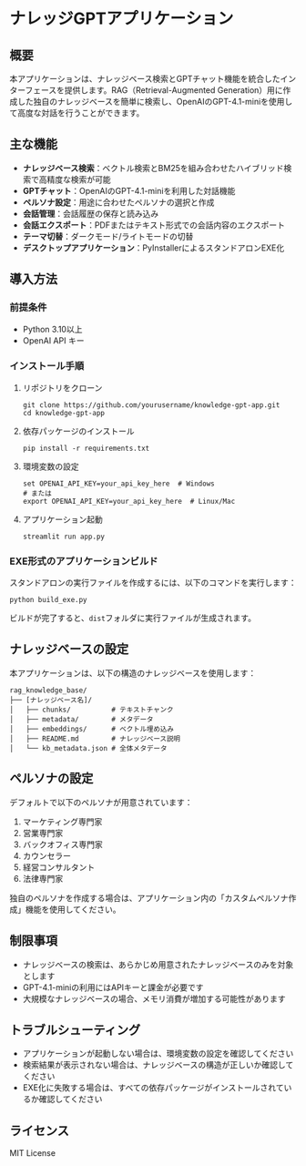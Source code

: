 # ナレッジGPTアプリケーション

## 概要

本アプリケーションは、ナレッジベース検索とGPTチャット機能を統合したインターフェースを提供します。RAG（Retrieval-Augmented Generation）用に作成した独自のナレッジベースを簡単に検索し、OpenAIのGPT-4.1-miniを使用して高度な対話を行うことができます。

## 主な機能

- **ナレッジベース検索**：ベクトル検索とBM25を組み合わせたハイブリッド検索で高精度な検索が可能
- **GPTチャット**：OpenAIのGPT-4.1-miniを利用した対話機能
- **ペルソナ設定**：用途に合わせたペルソナの選択と作成
- **会話管理**：会話履歴の保存と読み込み
- **会話エクスポート**：PDFまたはテキスト形式での会話内容のエクスポート
- **テーマ切替**：ダークモード/ライトモードの切替
- **デスクトップアプリケーション**：PyInstallerによるスタンドアロンEXE化

## 導入方法

### 前提条件

- Python 3.10以上
- OpenAI API キー

### インストール手順

1. リポジトリをクローン
   ```
   git clone https://github.com/yourusername/knowledge-gpt-app.git
   cd knowledge-gpt-app
   ```

2. 依存パッケージのインストール
   ```
   pip install -r requirements.txt
   ```

3. 環境変数の設定
   ```
   set OPENAI_API_KEY=your_api_key_here  # Windows
   # または
   export OPENAI_API_KEY=your_api_key_here  # Linux/Mac
   ```

4. アプリケーション起動
   ```
   streamlit run app.py
   ```

### EXE形式のアプリケーションビルド

スタンドアロンの実行ファイルを作成するには、以下のコマンドを実行します：

```
python build_exe.py
```

ビルドが完了すると、`dist`フォルダに実行ファイルが生成されます。

## ナレッジベースの設定

本アプリケーションは、以下の構造のナレッジベースを使用します：

```
rag_knowledge_base/
├── [ナレッジベース名]/
│   ├── chunks/          # テキストチャンク
│   ├── metadata/        # メタデータ
│   ├── embeddings/      # ベクトル埋め込み
│   ├── README.md        # ナレッジベース説明
│   └── kb_metadata.json # 全体メタデータ
```

## ペルソナの設定

デフォルトで以下のペルソナが用意されています：

1. マーケティング専門家
2. 営業専門家
3. バックオフィス専門家
4. カウンセラー
5. 経営コンサルタント
6. 法律専門家

独自のペルソナを作成する場合は、アプリケーション内の「カスタムペルソナ作成」機能を使用してください。

## 制限事項

- ナレッジベースの検索は、あらかじめ用意されたナレッジベースのみを対象とします
- GPT-4.1-miniの利用にはAPIキーと課金が必要です
- 大規模なナレッジベースの場合、メモリ消費が増加する可能性があります

## トラブルシューティング

- アプリケーションが起動しない場合は、環境変数の設定を確認してください
- 検索結果が表示されない場合は、ナレッジベースの構造が正しいか確認してください
- EXE化に失敗する場合は、すべての依存パッケージがインストールされているか確認してください

## ライセンス

MIT License
